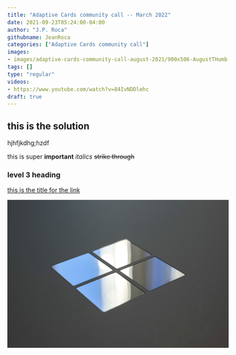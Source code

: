 ```yaml
---
title: "Adaptive Cards community call -- March 2022"
date: 2021-09-23T05:24:00-04:00
author: "J.P. Roca"
githubname: JeanRoca
categories: ["Adaptive Cards community call"]
images:
- images/adaptive-cards-community-call-august-2021/900x506-AugustTHumb.png
tags: []
type: "regular"
videos:
- https://www.youtube.com/watch?v=84IvNDDlehc
draft: true
---
```


## this is the solution

hjhfjkdhg;hzdf

this is super **important** *italics* ~~strike through~~


### level 3 heading

[this is the title for the link](https://aka.ms/m365pnp)

![this is the link to my image file](images/test.jpg)




